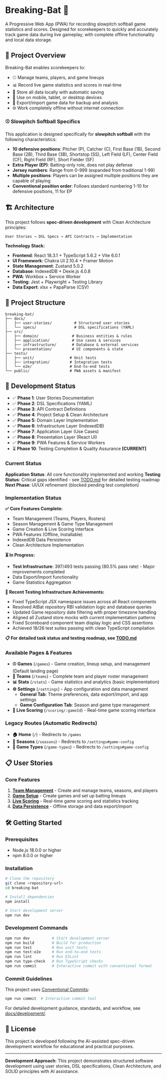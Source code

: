# Breaking-Bat 🥎

A Progressive Web App (PWA) for recording slowpitch softball game statistics and scores. Designed for scorekeepers to quickly and accurately track game data during live gameplay, with complete offline functionality and local data storage.

## 🎯 Project Overview

Breaking-Bat enables scorekeepers to:

- ⚾ Manage teams, players, and game lineups
- 📊 Record live game statistics and scores in real-time
- 💾 Store all data locally with automatic saving
- 📱 Use on mobile, tablet, or desktop devices
- 🔄 Export/import game data for backup and analysis
- 🌐 Work completely offline without internet connection

### ⚾ Slowpitch Softball Specifics

This application is designed specifically for **slowpitch softball** with the following characteristics:

- **10 defensive positions**: Pitcher (P), Catcher (C), First Base (1B), Second Base (2B), Third Base (3B), Shortstop (SS), Left Field (LF), Center Field (CF), Right Field (RF), Short Fielder (SF)
- **Extra Player (EP)**: Batting-only role, does not play defense
- **Jersey numbers**: Range from 0-999 (expanded from traditional 1-99)
- **Multiple positions**: Players can be assigned multiple positions they are capable of playing
- **Conventional position order**: Follows standard numbering 1-10 for defensive positions, 11 for EP

## 🏗️ Architecture

This project follows **spec-driven development** with Clean Architecture principles:

```
User Stories → DSL Specs → API Contracts → Implementation
```

**Technology Stack:**

- **Frontend**: React 18.3.1 + TypeScript 5.6.2 + Vite 6.0.1
- **UI Framework**: Chakra UI 2.10.4 + Framer Motion
- **State Management**: Zustand 5.0.2
- **Database**: IndexedDB + Dexie.js 4.0.8
- **PWA**: Workbox + Service Worker
- **Testing**: Jest + Playwright + Testing Library
- **Data Export**: xlsx + PapaParse (CSV)

## 📁 Project Structure

```
breaking-bat/
├── docs/
│   ├── user-stories/          # Structured user stories
│   └── specs/                 # DSL specifications (YAML)
├── src/
│   ├── domain/               # Business entities & rules
│   ├── application/          # Use cases & services
│   ├── infrastructure/       # Database & external services
│   └── presentation/         # UI components & state
├── tests/
│   ├── unit/                # Unit tests
│   ├── integration/         # Integration tests
│   └── e2e/                 # End-to-end tests
└── public/                  # PWA assets & manifest
```

## 🚀 Development Status

- ✅ **Phase 1**: User Stories Documentation
- ✅ **Phase 2**: DSL Specifications (YAML)
- ✅ **Phase 3**: API Contract Definitions
- ✅ **Phase 4**: Project Setup & Clean Architecture
- ✅ **Phase 5**: Domain Layer Implementation
- ✅ **Phase 6**: Infrastructure Layer (IndexedDB)
- ✅ **Phase 7**: Application Layer (Use Cases)
- ✅ **Phase 8**: Presentation Layer (React UI)
- ✅ **Phase 9**: PWA Features & Service Workers
- ⏳ **Phase 10**: Testing Completion & Quality Assurance **[CURRENT]**

### Current Status

**Application Status**: All core functionality implemented and working
**Testing Status**: Critical gaps identified - see [TODO.md](TODO.md) for detailed testing roadmap
**Next Phase**: UI/UX refinement (blocked pending test completion)

### Implementation Status

**✅ Core Features Complete:**

- Team Management (Teams, Players, Rosters)
- Season Management & Game Type Management
- Game Creation & Live Scoring Interface
- PWA Features (Offline, Installable)
- IndexedDB Data Persistence
- Clean Architecture Implementation

**⏳ In Progress:**

- **Test Infrastructure**: 397/493 tests passing (80.5% pass rate) - Major improvements completed
- Data Export/Import functionality
- Game Statistics Aggregation

**🧪 Recent Testing Infrastructure Achievements:**

- Fixed TypeScript JSX namespace issues across all React components
- Resolved AtBat repository RBI validation logic and database queries
- Updated Game repository date filtering with proper timezone handling
- Aligned all Zustand store mocks with current implementation patterns
- Fixed Scoreboard component team display logic and CSS assertions
- Achieved 18/26 test suites passing with clean TypeScript compilation

**📋 For detailed task status and testing roadmap, see [TODO.md](TODO.md)**

### Available Pages & Features

- **⚾ Games** (`/games`) - Game creation, lineup setup, and management (Default landing page)
- **👥 Teams** (`/teams`) - Complete team and player roster management
- **📊 Stats** (`/stats`) - Game statistics and analytics (basic implementation)
- **⚙️ Settings** (`/settings`) - App configuration and data management
  - **General Tab**: Theme preferences, data export/import, and app settings
  - **Game Configuration Tab**: Season and game type management
- **🎯 Live Scoring** (`/scoring/:gameId`) - Real-time game scoring interface

### Legacy Routes (Automatic Redirects)

- **🏠 Home** (`/`) - Redirects to `/games`
- **📅 Seasons** (`/seasons`) - Redirects to `/settings#game-config`
- **🎯 Game Types** (`/game-types`) - Redirects to `/settings#game-config`

## 📋 User Stories

### Core Features

1. **[Team Management](docs/user-stories/team-management.md)** - Create and manage teams, seasons, and players
2. **[Game Setup](docs/user-stories/game-setup.md)** - Create games and set up batting lineups
3. **[Live Scoring](docs/user-stories/live-scoring.md)** - Real-time game scoring and statistics tracking
4. **[Data Persistence](docs/user-stories/data-persistence.md)** - Offline storage and data export/import

## 🛠️ Getting Started

### Prerequisites

- Node.js 18.0.0 or higher
- npm 8.0.0 or higher

### Installation

```bash
# Clone the repository
git clone <repository-url>
cd breaking-bat

# Install dependencies
npm install

# Start development server
npm run dev
```

### Development Commands

```bash
npm run dev          # Start development server
npm run build        # Build for production
npm run test         # Run unit tests
npm run test:e2e     # Run end-to-end tests
npm run lint         # Run ESLint
npm run type-check   # Run TypeScript checks
npm run commit       # Interactive commit with conventional format
```

### Commit Guidelines

This project uses [Conventional Commits](https://conventionalcommits.org/):

```bash
npm run commit  # Interactive commit tool
```

For detailed development guidance, standards, and workflow, see [docs/development/](docs/development/).

## 📄 License

This project is developed following the AI-assisted spec-driven development workflow for educational and practical purposes.

---

**Development Approach**: This project demonstrates structured software development using user stories, DSL specifications, Clean Architecture, and SOLID principles with AI assistance.
